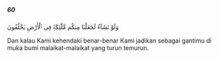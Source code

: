 ##### 60

<span class="ayah">وَلَوْ نَشَآءُ لَجَعَلْنَا مِنكُم مَّلَٰٓئِكَةًۭ فِى ٱلْأَرْضِ يَخْلُفُونَ</span>

<span class="ayah_translation">Dan kalau Kami kehendaki benar-benar Kami jadikan sebagai gantimu di muka bumi malaikat-malaikat yang turun temurun.</span>
